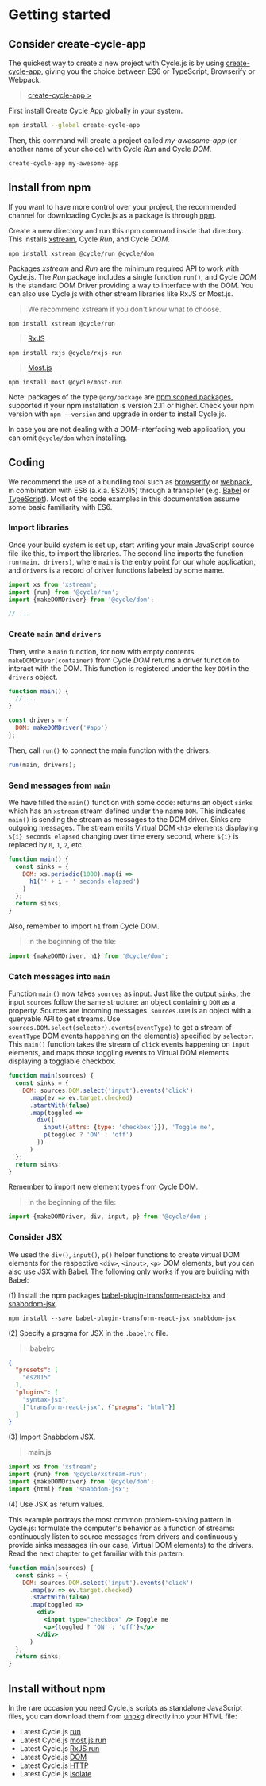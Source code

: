 # Getting started

## Consider create-cycle-app

The quickest way to create a new project with Cycle.js is by using [create-cycle-app](https://github.com/cyclejs-community/create-cycle-app), giving you the choice between ES6 or TypeScript, Browserify or Webpack.

> [create-cycle-app >](https://github.com/cyclejs-community/create-cycle-app)

First install Create Cycle App globally in your system.

```bash
npm install --global create-cycle-app
```

Then, this command will create a project called *my-awesome-app* (or another name of your choice) with Cycle *Run* and Cycle *DOM*.

```
create-cycle-app my-awesome-app
```

## Install from npm

If you want to have more control over your project, the recommended channel for downloading Cycle.js as a package is through [npm](http://npmjs.org/).

Create a new directory and run this npm command inside that directory. This installs [xstream](http://staltz.com/xstream), Cycle *Run*, and Cycle *DOM*.

```
npm install xstream @cycle/run @cycle/dom
```

Packages *xstream* and *Run* are the minimum required API to work with Cycle.js. The *Run* package includes a single function `run()`, and Cycle *DOM* is the standard DOM Driver providing a way to interface with the DOM. You can also use Cycle.js with other stream libraries like RxJS or Most.js.

> We recommend xstream if you don't know what to choose.

```
npm install xstream @cycle/run
```

> [RxJS](http://reactivex.io/rxjs)

```
npm install rxjs @cycle/rxjs-run
```

> [Most.js](https://github.com/cujojs/most)

```
npm install most @cycle/most-run
```

Note: packages of the type `@org/package` are [npm scoped packages](https://docs.npmjs.com/getting-started/scoped-packages), supported if your npm installation is version 2.11 or higher. Check your npm version with `npm --version` and upgrade in order to install Cycle.js.

In case you are not dealing with a DOM-interfacing web application, you can omit `@cycle/dom` when installing.

## Coding

We recommend the use of a bundling tool such as [browserify](http://browserify.org/) or [webpack](http://webpack.github.io/), in combination with ES6 (a.k.a. ES2015) through a transpiler (e.g. [Babel](http://babeljs.io/) or [TypeScript](http://typescriptlang.org/)). Most of the code examples in this documentation assume some basic familiarity with ES6.

### Import libraries

Once your build system is set up, start writing your main JavaScript source file like this, to import the libraries. The second line imports the function `run(main, drivers)`, where `main` is the entry point for our whole application, and `drivers` is a record of driver functions labeled by some name.

```js
import xs from 'xstream';
import {run} from '@cycle/run';
import {makeDOMDriver} from '@cycle/dom';

// ...
```

### Create `main` and `drivers`

Then, write a `main` function, for now with empty contents. `makeDOMDriver(container)` from Cycle *DOM* returns a driver function to interact with the DOM. This function is registered under the key `DOM` in the `drivers` object.

```js
function main() {
  // ...
}

const drivers = {
  DOM: makeDOMDriver('#app')
};
```

Then, call `run()` to connect the main function with the drivers.

```js
run(main, drivers);
```

### Send messages from `main`

We have filled the `main()` function with some code: returns an object `sinks` which has an `xstream` stream defined under the name `DOM`. This indicates `main()` is sending the stream as messages to the DOM driver. Sinks are outgoing messages. The stream emits Virtual DOM `<h1>` elements displaying `${i} seconds elapsed` changing over time every second, where `${i}` is replaced by `0`, `1`, `2`, etc.

```js
function main() {
  const sinks = {
    DOM: xs.periodic(1000).map(i =>
      h1('' + i + ' seconds elapsed')
    )
  };
  return sinks;
}
```

Also, remember to import `h1` from Cycle DOM.

> In the beginning of the file:

```js
import {makeDOMDriver, h1} from '@cycle/dom';
```

### Catch messages into `main`

Function `main()` now takes `sources` as input. Just like the output `sinks`, the input `sources` follow the same structure: an object containing `DOM` as a property. Sources are incoming messages. `sources.DOM` is an object with a queryable API to get streams. Use `sources.DOM.select(selector).events(eventType)` to get a stream of `eventType` DOM events happening on the element(s) specified by `selector`. This `main()` function takes the stream of `click` events happening on `input` elements, and maps those toggling events to Virtual DOM elements displaying a togglable checkbox.

```js
function main(sources) {
  const sinks = {
    DOM: sources.DOM.select('input').events('click')
      .map(ev => ev.target.checked)
      .startWith(false)
      .map(toggled =>
        div([
          input({attrs: {type: 'checkbox'}}), 'Toggle me',
          p(toggled ? 'ON' : 'off')
        ])
      )
  };
  return sinks;
}
```

Remember to import new element types from Cycle DOM.

> In the beginning of the file:

```js
import {makeDOMDriver, div, input, p} from '@cycle/dom';
```

### Consider JSX

We used the `div()`, `input()`, `p()` helper functions to create virtual DOM elements for the respective `<div>`, `<input>`, `<p>` DOM elements, but you can also use JSX with Babel. The following only works if you are building with Babel:

(1) Install the npm packages [babel-plugin-transform-react-jsx](http://babeljs.io/docs/plugins/transform-react-jsx/) and [snabbdom-jsx](https://www.npmjs.com/package/snabbdom-jsx).

```
npm install --save babel-plugin-transform-react-jsx snabbdom-jsx
```

(2) Specify a pragma for JSX in the `.babelrc` file.

> .babelrc

```json
{
  "presets": [
    "es2015"
  ],
  "plugins": [
    "syntax-jsx",
    ["transform-react-jsx", {"pragma": "html"}]
  ]
}
```

(3) Import Snabbdom JSX.

> main.js

```js
import xs from 'xstream';
import {run} from '@cycle/xstream-run';
import {makeDOMDriver} from '@cycle/dom';
import {html} from 'snabbdom-jsx';
```

(4) Use JSX as return values.

This example portrays the most common problem-solving pattern in Cycle.js: formulate the computer's behavior as a function of streams: continuously listen to source messages from drivers and continuously provide sinks messages (in our case, Virtual DOM elements) to the drivers. Read the next chapter to get familiar with this pattern.

```jsx
function main(sources) {
  const sinks = {
    DOM: sources.DOM.select('input').events('click')
      .map(ev => ev.target.checked)
      .startWith(false)
      .map(toggled =>
        <div>
          <input type="checkbox" /> Toggle me
          <p>{toggled ? 'ON' : 'off'}</p>
        </div>
      )
  };
  return sinks;
}
```

## Install without npm

In the rare occasion you need Cycle.js scripts as standalone JavaScript files, you can download them from [unpkg](https://unpkg.com) directly into your HTML file:

- Latest Cycle.js [run](https://unpkg.com/@cycle/run/dist/cycle-run.js)
- Latest Cycle.js [most.js run](https://unpkg.com/@cycle/most-run/dist/cycle-most-run.js)
- Latest Cycle.js [RxJS run](https://unpkg.com/@cycle/rxjs-run/dist/cycle.js)
- Latest Cycle.js [DOM](https://unpkg.com/@cycle/dom/dist/cycle-dom.js)
- Latest Cycle.js [HTTP](https://unpkg.com/@cycle/http/dist/cycle-http-driver.js)
- Latest Cycle.js [Isolate](https://unpkg.com/@cycle/isolate/dist/cycle-isolate.js)
